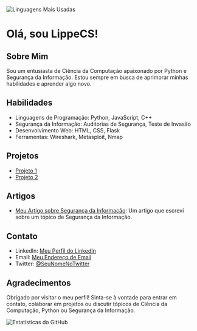 ![Linguagens Mais Usadas](https://github-readme-stats.vercel.app/api/top-langs/?username=filippecs&layout=compact)

# Olá, sou LippeCS!

## Sobre Mim
Sou um entusiasta de Ciência da Computação apaixonado por Python e Segurança da Informação. Estou sempre em busca de aprimorar minhas habilidades e aprender algo novo. 

## Habilidades
- Linguagens de Programação: Python, JavaScript, C++
- Segurança da Informação: Auditorias de Segurança, Teste de Invasão
- Desenvolvimento Web: HTML, CSS, Flask
- Ferramentas: Wireshark, Metasploit, Nmap

## Projetos
- [Projeto 1](link-para-o-projeto-1)
- [Projeto 2](link-para-o-projeto-2)

## Artigos
- [Meu Artigo sobre Segurança da Informação](link-para-o-artigo): Um artigo que escrevi sobre um tópico de Segurança da Informação.

## Contato
- LinkedIn: [Meu Perfil do LinkedIn]()
- Email: [Meu Endereço de Email]()
- Twitter: [@SeuNomeNoTwitter]()

## Agradecimentos
Obrigado por visitar o meu perfil! Sinta-se à vontade para entrar em contato, colaborar em projetos ou discutir tópicos de Ciência da Computação, Python ou Segurança da Informação.



![Estatísticas do GitHub](https://github-readme-stats.vercel.app/api?username=filippecs&show_icons=true&count_private=true)
